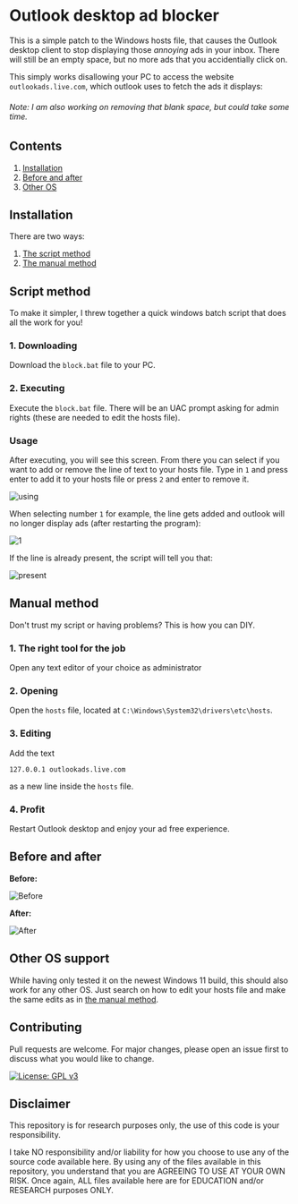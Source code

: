 # Outlook desktop ad blocker

This is a simple patch to the Windows hosts file, that causes the Outlook desktop client to stop displaying those *annoying* ads in your inbox. There will still be an empty space, but no more ads that you accidentially click on.

This simply works disallowing your PC to access the website `outlookads.live.com`, which outlook uses to fetch the ads it displays:

###### Note: I am also working on removing that blank space, but could take some time.

## Contents

1. [Installation](#installation)
2. [Before and after](#before-and-after)
3. [Other OS](#other-os-support)

## Installation

There are two ways:

1. [The script method](#script-method)
2. [The manual method](#manual-method)

## Script method

To make it simpler, I threw together a quick windows batch script that does all the work for you!

### 1. Downloading

Download the `block.bat` file to your PC.

### 2. Executing

Execute the `block.bat` file. There will be an UAC prompt asking for admin rights (these are needed to edit the hosts file).

### Usage

After executing, you will see this screen. From there you can select if you want to add or remove the line of text to your hosts file. Type in `1` and press enter to add it to your hosts file or press `2` and enter to remove it.

![using](https://i.ibb.co/V2Pspn6/1.png)

When selecting number `1` for example, the line gets added and outlook will no longer display ads (after restarting the program):

![1](https://i.ibb.co/0QmKP5k/2.png)

If the line is already present, the script will tell you that:

![present](https://i.ibb.co/7VPQ08r/3.png)

## Manual method

Don't trust my script or having problems? This is how you can DIY.

### 1. The right tool for the job

Open any text editor of your choice as administrator

### 2. Opening

Open the `hosts` file, located at `C:\Windows\System32\drivers\etc\hosts`.

### 3. Editing

Add the text 

```127.0.0.1 outlookads.live.com```

as a new line inside the `hosts` file.

### 4. Profit

Restart Outlook desktop and enjoy your ad free experience.

## Before and after

**Before:**

![Before](https://i.ibb.co/1nDYYXx/4.png)

**After:**

![After](https://i.ibb.co/dG89q6Y/5.png)

## Other OS support

While having only tested it on the newest Windows 11 build, this should also work for any other OS. Just search on how to edit your hosts file and make the same edits as in [the manual method](#manual-method).

## Contributing
Pull requests are welcome. For major changes, please open an issue first to discuss what you would like to change.

[![License: GPL v3](https://img.shields.io/badge/License-GPLv3-blue.svg)](https://www.gnu.org/licenses/gpl-3.0)

## Disclaimer
This repository is for research purposes only, the use of this code is your responsibility.

I take NO responsibility and/or liability for how you choose to use any of the source code available here. By using any of the files available in this repository, you understand that you are AGREEING TO USE AT YOUR OWN RISK. Once again, ALL files available here are for EDUCATION and/or RESEARCH purposes ONLY.

